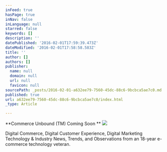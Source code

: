 ```yaml
---
inFeed: true
hasPage: true
inNav: false
inLanguage: null
starred: false
keywords: []
description: ''
datePublished: '2016-02-01T17:59:39.473Z'
dateModified: '2016-02-01T17:58:58.583Z'
title: ''
author: []
authors: []
publisher:
  name: null
  domain: null
  url: null
  favicon: null
sourcePath: _posts/2016-02-01-a632ee79-7560-45dc-88c6-9bcbca5ae7c0.md
published: true
url: a632ee79-7560-45dc-88c6-9bcbca5ae7c0/index.html
_type: Article

---
```

**Commerce Unbound (TM) Coming Soon **
![](https://the-grid-user-content.s3-us-west-2.amazonaws.com/60a2f676-e269-435e-bc17-c8814338876b.png)

Digital Commerce, Digital Customer Experience, Digital Marketing Technology & Industry News, Trends, and Observations from an 18-year e-commerce technology veteran.